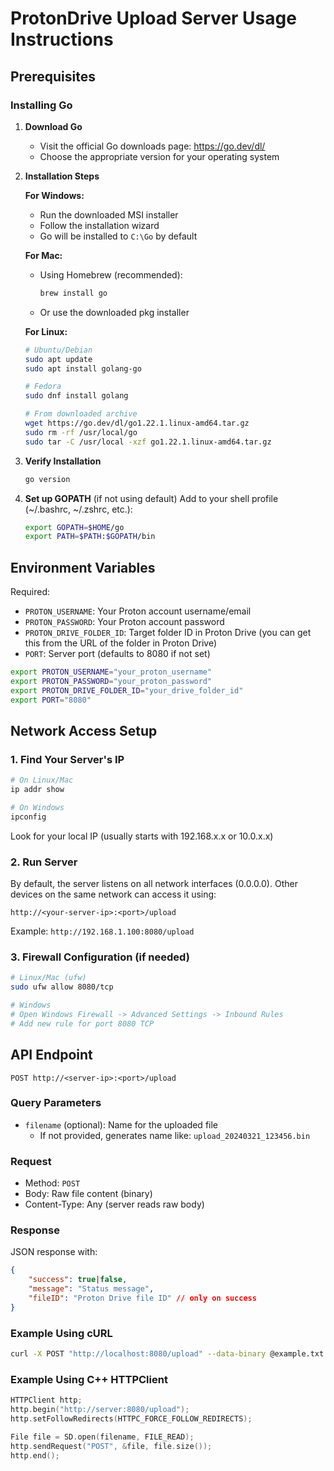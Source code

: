 # ProtonDrive Upload Server Usage Instructions

## Prerequisites

### Installing Go

1. **Download Go**

   - Visit the official Go downloads page: https://go.dev/dl/
   - Choose the appropriate version for your operating system

2. **Installation Steps**

   **For Windows:**

   - Run the downloaded MSI installer
   - Follow the installation wizard
   - Go will be installed to `C:\Go` by default

   **For Mac:**

   - Using Homebrew (recommended):
     ```bash
     brew install go
     ```
   - Or use the downloaded pkg installer

   **For Linux:**

   ```bash
   # Ubuntu/Debian
   sudo apt update
   sudo apt install golang-go

   # Fedora
   sudo dnf install golang

   # From downloaded archive
   wget https://go.dev/dl/go1.22.1.linux-amd64.tar.gz
   sudo rm -rf /usr/local/go
   sudo tar -C /usr/local -xzf go1.22.1.linux-amd64.tar.gz
   ```

3. **Verify Installation**

   ```bash
   go version
   ```

4. **Set up GOPATH** (if not using default)
   Add to your shell profile (~/.bashrc, ~/.zshrc, etc.):
   ```bash
   export GOPATH=$HOME/go
   export PATH=$PATH:$GOPATH/bin
   ```

## Environment Variables

Required:

- `PROTON_USERNAME`: Your Proton account username/email
- `PROTON_PASSWORD`: Your Proton account password
- `PROTON_DRIVE_FOLDER_ID`: Target folder ID in Proton Drive (you can get this from the URL of the folder in Proton Drive)
- `PORT`: Server port (defaults to 8080 if not set)

```bash
export PROTON_USERNAME="your_proton_username"
export PROTON_PASSWORD="your_proton_password"
export PROTON_DRIVE_FOLDER_ID="your_drive_folder_id"
export PORT="8080"
```

## Network Access Setup

### 1. Find Your Server's IP

```bash
# On Linux/Mac
ip addr show

# On Windows
ipconfig
```

Look for your local IP (usually starts with 192.168.x.x or 10.0.x.x)

### 2. Run Server

By default, the server listens on all network interfaces (0.0.0.0). Other devices on the same network can access it using:

```
http://<your-server-ip>:<port>/upload
```

Example: `http://192.168.1.100:8080/upload`

### 3. Firewall Configuration (if needed)

```bash
# Linux/Mac (ufw)
sudo ufw allow 8080/tcp

# Windows
# Open Windows Firewall -> Advanced Settings -> Inbound Rules
# Add new rule for port 8080 TCP
```

## API Endpoint

```
POST http://<server-ip>:<port>/upload
```

### Query Parameters

- `filename` (optional): Name for the uploaded file
  - If not provided, generates name like: `upload_20240321_123456.bin`

### Request

- Method: `POST`
- Body: Raw file content (binary)
- Content-Type: Any (server reads raw body)

### Response

JSON response with:

```json
{
    "success": true|false,
    "message": "Status message",
    "fileID": "Proton Drive file ID" // only on success
}
```

### Example Using cURL

```bash
curl -X POST "http://localhost:8080/upload" --data-binary @example.txt
```

### Example Using C++ HTTPClient

```cpp
HTTPClient http;
http.begin("http://server:8080/upload");
http.setFollowRedirects(HTTPC_FORCE_FOLLOW_REDIRECTS);

File file = SD.open(filename, FILE_READ);
http.sendRequest("POST", &file, file.size());
http.end();
```
